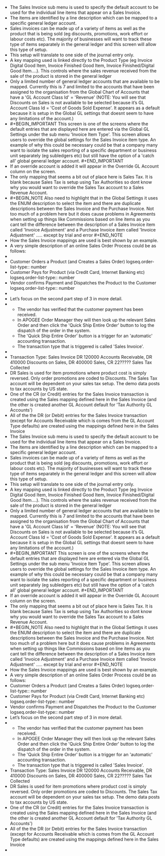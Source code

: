 - The Sales Invoice sub menu is used to specify the default account to be used for the individual line items that appear on a Sales Invoice.
- The items are identified by a line description which can be mapped to a specific general ledger account.
- Sales invoices can be made up of a variety of items as well as the product that is being sold (eg discounts, promotions, work effort or labour costs etc). The majority of businesses will want to track these type of items separately in the general ledger and this screen will allow this type of setup.
- This setup will translate to one side of the journal entry only.
- A key mapping used is linked directly to the Product Type (eg Invoice Digital Good Item, Invoice Finished Good Item, Invoice Finished/Digital Good Item…​.). This controls where the sales revenue received from the sale of the product is stored in the general ledger
- Only a limited number of general ledger accounts that are available to be mapped. Currently this is 7 and limited to the accounts that have been assigned to the organisation from the Global Chart of Accounts that have a 'GL Account Class Id' = 'Revenue'
  (NOTE: You will see that Discounts on Sales is not available to be selected because it’s GL Account Class Id = 'Cost of Goods Sold Expense'. It appears as a default because it is setup in the Global GL settings that doesnt seem to have any limitations of the account.)
- #+BEGIN_IMPORTANT
  This screen is one of the screens where the default entries that are displayed here are entered via the Global GL Settings under the sub menu 'Invoice Item Type'.
  This screen allows users to override the global settings for the Sales Invoice item type.
  An example of why this could be necessary could be that a company many want to isolate the sales reporting of a specific department or business unit separately (eg subledgers etc) but still have the option of a 'catch all' global general ledger account.
  #+END_IMPORTANT
- If an override account is added it will appear in the Override GL Account column on the screen.
- The only mapping that seems a bit out of place here is Sales Tax. It is blank because Sales Tax is setup using Tax Authorities so dont know why you would want to override the Sales Tax account to a Sales Revenue Account.
- #+BEGIN_NOTE
  Also need to highlight that in the Global Settings it uses the ENUM description to select the item and there are duplicate descriptions between the Sales Invoice and the Purchase Invoice.
  Not too much of a problem here but it does cause problems in Agreements when setting up things like Commissions based on line items as you cant tell the difference between the description of a Sales Invoice item called 'Invoice Adjustment' and a Purchase Invoice item called 'Invoice Adjustment' …​.. except by trial and error
  #+END_NOTE
- How the Sales Invoice mappings are used is best shown by an example.
- A very simple description of an online Sales Order Process could be as follows:
-
- Customer Orders a Product (and Creates a Sales Order)
  logseq.order-list-type:: number
- Customer Pays for Product (via Credit Card, Internet Banking etc)
  logseq.order-list-type:: number
- Vendor confirms Payment and Dispatches the Product to the Customer
  logseq.order-list-type:: number
-
- Let’s focus on the second part step of 3 in more detail.
- <ul>
      <li>The vendor has verified that the customer payment has been received.</li>
      <li>In APOGEE Order Manager they will then look up the relevant Sales Order and then click the 'Quick Ship Entire Order' button to log the dispatch of the order in the system.</li>
      <li>The 'Quick Ship Entire Order' button is a trigger for an 'automatic' accounting transaction.</li>
      <li>The transaction type that is triggered is called 'Sales Invoice'.</li>
  </ul>
-
- Transaction Type: Sales Invoice DR 120000 Accounts Receivable, DR 410000 Discounts on Sales, DR 400000 Sales, CR 22????? Sales Tax Collected
- DR Sales is used for item promotions where product cost is simply reversed.
  Only order promotions are coded to Discounts.
  The Sales Tax account will be dependent on your sales tax setup.
  The demo data posts to tax accounts by US state.
- One of the CR (or Credit) entries for the Sales Invoice transaction is created using the Sales mapping defined here in the Sales Invoice (and the other is created another GL Account default for 'Tax Authority GL Accounts')
- All of the the DR (or Debit) entries for the Sales Invoice transaction (except for Accounts Receivable which is comes from the GL Account Type defaults) are created using the mappings defined here in the Sales Invoice
- The Sales Invoice sub menu is used to specify the default account to be used for the individual line items that appear on a Sales Invoice.
- The items are identified by a line description which can be mapped to a specific general ledger account.
- Sales invoices can be made up of a variety of items as well as the product that is being sold (eg discounts, promotions, work effort or labour costs etc). The majority of businesses will want to track these type of items separately in the general ledger and this screen will allow this type of setup.
- This setup will translate to one side of the journal entry only.
- A key mapping used is linked directly to the Product Type (eg Invoice Digital Good Item, Invoice Finished Good Item, Invoice Finished/Digital Good Item…​.). This controls where the sales revenue received from the sale of the product is stored in the general ledger
- Only a limited number of general ledger accounts that are available to be mapped. Currently this is 7 and limited to the accounts that have been assigned to the organisation from the Global Chart of Accounts that have a 'GL Account Class Id' = 'Revenue'
  (NOTE: You will see that Discounts on Sales is not available to be selected because it’s GL Account Class Id = 'Cost of Goods Sold Expense'. It appears as a default because it is setup in the Global GL settings that doesnt seem to have any limitations of the account.)
- #+BEGIN_IMPORTANT
  This screen is one of the screens where the default entries that are displayed here are entered via the Global GL Settings under the sub menu 'Invoice Item Type'.
  This screen allows users to override the global settings for the Sales Invoice item type.
  An example of why this could be necessary could be that a company many want to isolate the sales reporting of a specific department or business unit separately (eg subledgers etc) but still have the option of a 'catch all' global general ledger account.
  #+END_IMPORTANT
- If an override account is added it will appear in the Override GL Account column on the screen.
- The only mapping that seems a bit out of place here is Sales Tax. It is blank because Sales Tax is setup using Tax Authorities so dont know why you would want to override the Sales Tax account to a Sales Revenue Account.
- #+BEGIN_NOTE
  Also need to highlight that in the Global Settings it uses the ENUM description to select the item and there are duplicate descriptions between the Sales Invoice and the Purchase Invoice.
  Not too much of a problem here but it does cause problems in Agreements when setting up things like Commissions based on line items as you cant tell the difference between the description of a Sales Invoice item called 'Invoice Adjustment' and a Purchase Invoice item called 'Invoice Adjustment' …​.. except by trial and error
  #+END_NOTE
- How the Sales Invoice mappings are used is best shown by an example.
- A very simple description of an online Sales Order Process could be as follows:
- Customer Orders a Product (and Creates a Sales Order)
  logseq.order-list-type:: number
- Customer Pays for Product (via Credit Card, Internet Banking etc)
  logseq.order-list-type:: number
- Vendor confirms Payment and Dispatches the Product to the Customer
  logseq.order-list-type:: number
- Let’s focus on the second part step of 3 in more detail.
- <ul>
      <li>The vendor has verified that the customer payment has been received.</li>
      <li>In APOGEE Order Manager they will then look up the relevant Sales Order and then click the 'Quick Ship Entire Order' button to log the dispatch of the order in the system.</li>
      <li>The 'Quick Ship Entire Order' button is a trigger for an 'automatic' accounting transaction.</li>
      <li>The transaction type that is triggered is called 'Sales Invoice'.</li>
  </ul>
- Transaction Type: Sales Invoice DR 120000 Accounts Receivable, DR 410000 Discounts on Sales, DR 400000 Sales, CR 22????? Sales Tax Collected
- DR Sales is used for item promotions where product cost is simply reversed.
  Only order promotions are coded to Discounts.
  The Sales Tax account will be dependent on your sales tax setup.
  The demo data posts to tax accounts by US state.
- One of the CR (or Credit) entries for the Sales Invoice transaction is created using the Sales mapping defined here in the Sales Invoice (and the other is created another GL Account default for 'Tax Authority GL Accounts')
- All of the the DR (or Debit) entries for the Sales Invoice transaction (except for Accounts Receivable which is comes from the GL Account Type defaults) are created using the mappings defined here in the Sales Invoice
-